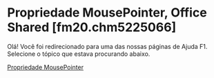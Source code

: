 
# Propriedade MousePointer, Office Shared [fm20.chm5225066]

Olá! Você foi redirecionado para uma das nossas páginas de Ajuda F1. Selecione o tópico que estava procurando abaixo.

[Propriedade MousePointer](http://msdn.microsoft.com/library/ae574d87-e218-4d03-d423-0192768e82dc%28Office.15%29.aspx)
